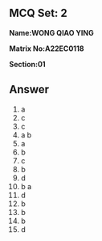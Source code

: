 ## MCQ Set: 2

**Name:WONG QIAO YING**

**Matrix No:A22EC0118**

**Section:01**

## Answer
1. a
2. c
3. c
4. a  b
5. a
6. b
7. c
8. b
9. d
10. b  a
11. d
12. b
13. b
14. b
15. d
